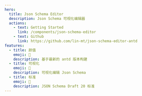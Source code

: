 ```yaml
---
hero:
  title: Json Schema Editor
  description: Json Schema 可视化编辑器
  actions:
    - text: Getting Started
      link: /components/json-schema-editor
    - text: Github
      link: https://github.com/lin-mt/json-schema-editor-antd
features:
  - title: 颜值
    emoji: 💎
    description: 基于最新的 antd 版本构建
  - title: 可视化
    emoji: 🧐
    description: 可视化编辑 Json Schema
  - title: 标准
    emoji: 🚀
    description: JSON Schema Draft 20 标准
---
```

